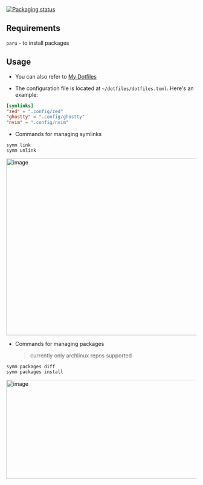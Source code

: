 [![Packaging status](https://repology.org/badge/vertical-allrepos/symm.svg)](https://repology.org/project/symm/versions)

## Requirements

`paru` - to install packages

## Usage

- You can also refer to [My Dotfiles](https://github.com/tednaaa/dotfiles/blob/main/dotfiles.toml)

- The configuration file is located at `~/dotfiles/dotfiles.toml`. Here's an example:

```toml
[symlinks]
"zed" = ".config/zed"
"ghostty" = ".config/ghostty"
"nvim" = ".config/nvim"
```

- Commands for managing symlinks

```fish
symm link
symm unlink
```

<img width="840" height="468" alt="image" src="https://github.com/user-attachments/assets/3cc66921-f035-44ed-8cdf-717a35127134" />

- Commands for managing packages
  > currently only archlinux repos supported

```fish
symm packages diff
symm packages install
```

<img width="520" height="262" alt="image" src="https://github.com/user-attachments/assets/612d5220-4d0a-47cd-813d-4685fee6db26" />
